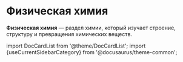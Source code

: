 # Физическая химия

**Физическая химия** — раздел химии, который изучает строение, структуру и превращения химических веществ.

import DocCardList from '@theme/DocCardList';
import {useCurrentSidebarCategory} from '@docusaurus/theme-common';

<DocCardList items={useCurrentSidebarCategory().items}/>
